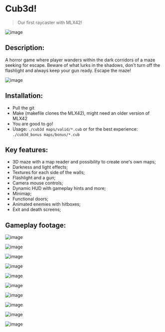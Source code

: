 # Cub3d!
> Our first raycaster with MLX42!

![image](https://github.com/user-attachments/assets/eeeb25e4-7c37-4800-b9ca-a1dcd55b974f)

## Description:
 A horror game where player wanders within the dark corridors of a maze seeking for escape. Beware of what lurks in the shadows, don't turn off the flashlight and always keep your gun ready. Escape the maze!

 ![image](https://github.com/user-attachments/assets/3fb5afa6-4dba-43b1-a810-83d013b42340)

## Installation:
 - Pull the git
 - Make (makefile clones the MLX42), might need an older version of MLX42
 - You are good to go!
 - Usage: `./cub3d maps/valid/*.cub` or for the best experience: `./cub3d_bonus maps/bonus/*.cub`

## Key features:
 - 3D maze with a map reader and possibility to create one's own maps;
 - Darkness and light effects;
 - Textures for each side of the walls;
 - Flashlight and a gun;
 - Camera mouse controls;
 - Dynamic HUD with gameplay hints and more;
 - Minimap;
 - Functional doors;
 - Animated enemies with hitboxes;
 - Exit and death screens;
## Gameplay footage:

![image](https://github.com/user-attachments/assets/159277aa-9885-4019-b0c7-c6360b0503f2)

![image](https://github.com/user-attachments/assets/41d9be73-d4d9-4d2b-8896-e14b23ea4947)

![image](https://github.com/user-attachments/assets/eddc74f0-9cd5-4a97-b669-069c0de7dcbe)

![image](https://github.com/user-attachments/assets/881592dd-c417-481d-9715-e2d4af5fa816)

![image](https://github.com/user-attachments/assets/ed902bc1-f693-41c0-b6b3-086112cef64b)

![image](https://github.com/user-attachments/assets/028c40a0-e444-4963-83b9-965690d2795b)

![image](https://github.com/user-attachments/assets/405239ad-254c-4751-99d6-5bf9cdbe20b9)

![image](https://github.com/user-attachments/assets/2e6c97fb-af53-4b1e-82b2-57821f279f79)

![image](https://github.com/user-attachments/assets/af8a827c-5857-4250-9110-452ed390aa6f)

![image](https://github.com/user-attachments/assets/89955abd-e73c-48c6-84e6-34dd74767a3b)
